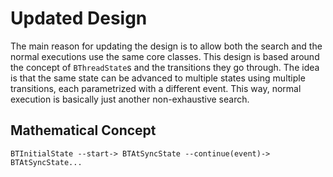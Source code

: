 # Updated Design

The main reason for updating the design is to allow both the search and the normal executions use the same core classes. This design is based around the concept of `BThreadState`s and the transitions they go through. The idea is that the same
state can be advanced to multiple states using multiple transitions, each parametrized with a different event. This way,
normal execution is basically just another non-exhaustive search.

## Mathematical Concept
```
BTInitialState --start-> BTAtSyncState --continue(event)-> BTAtSyncState...
```
